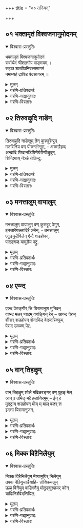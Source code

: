 +++
title = "०० तनियन्"

+++

## ०१ भक्तामृतं विश्वजनानुमोदनम्
<details open><summary>विश्वास-प्रस्तुतिः</summary>

भक्तामृतं विश्वजनानुमोदनं  
सर्वार्थदं श्रीशठगोप वाङ्मयम् ।  
सहस्र शाखीपनिषत्समागमं  
नमाम्यहं द्राविड वेदसागरम् ॥
</details>

<details><summary>मूलम्</summary>

भक्तामृतं विश्वजनानुमोदनं  
सर्वार्थदं श्रीशठगोप वाङ्मयम् ।  
सहस्र शाखीपनिषत्समागमं  
नमाम्यहं द्राविड वेदसागरम् ॥
</details>

<details><summary>गरणि-प्रतिपदार्थः</summary>

भक्त अमृतं = भक्तर अमृतवन्नु, विश्वजन = जगत्तिन ऎल्ल जनरु, अनुमोदनं = ऒप्पुवन्थाद्दन्नु, सर्व = ऎल्ल बगॆय, अर्थ = अभिलाषॆगळन्नु \(बेडिकॆगळन्नु\), दं = नीडतक्कद्दन्नु, श्रीशठगोप वाङ्मयं = श्रीशठगोपर श्रीसूक्तिगळन्नु, सहस्रशाखा = साविर शाखॆगळुळ्ळ, उपनिषत् = उपनिषत्तिन, समागम् = सङ्कलनवन्नु \(कूडिकॆयन्नु\), द्राविड = तमिळु भाषॆय, वेदसागरम् = वेदवॆम्ब सागरवन्नु, अहम् = \(पादसेवकनाद\) नानु, नमामि = नमस्करिसुत्तेनॆ. 
</details>

<details><summary>गरणि-गद्यानुवादः</summary>

भक्तर अमृतवन्नु, जगत्तिन ऎल्ल जनरु ऒप्पुवुदन्नु, ऎल्ल बगॆय अभिलाषॆगळन्नु \(बेडिकॆगळन्नु\) नीडतक्कद्दन्नु, श्रीशठगोपर श्रीसूक्तिगळन्नु, साविरशाखॆगळुळ्ळ उपनिषत्तिन सङ्कलन \(सङ्ग्रह\)वन्नु, तमिळुवेदवॆम्ब सागरवन्नु \(पादसेवकनाद\) नानु नमस्करिसुत्तेनॆ. 
</details>

<details><summary>गरणि-विस्तारः</summary>

’तिरुवाय् मॊऴि’यन्नु स्तुतिसि, अदर हिरिमॆयन्नु कीर्तिसि, अदक्कॆ भक्तिपूर्वकवागि ऎरगि, पठनक्कॆ अदन्नुऎत्तिकॊळ्ळबेकॆन्दु ई तनि सूचिसुत्तदॆ. ई ग्रन्थक्कॆ इष्टु गौरववन्नु अर्पिसुवुदक्कॆ कारणवन्नू इदु तिळिसुत्तदॆ. 

’भक्तामृतं” – भक्तियिन्द बेडिद देवतॆगळिगॆ दानवरिन्द किरुकुळवन्नु तप्पिसुवुदक्कागि, क्षीरसागरवन्नु आ देवदानवर सहायदिन्दले मथन माडिसि, अमृतवन्नु पडॆदु, अदन्नु देवतॆगळिगॆ हञ्चिकॊट्टु, अवरन्नु भगवन्तनु अमररन्नागिसिदनष्टॆ. हागॆये, भगवन्तनन्नु आश्रयिसिद मानव भक्तरिगॆ, ’तिरुवाय् मॊऴि’यु अवरजनन-मरणद बन्धनद किरुकुळवन्नु बिडिसुवुदक्कागि ऒदगि, शाश्वतानन्दवन्नू अमरतवन्नू कॊडुवुदु. 

’विश्वजनानुमोदनं” – ’तिरुवाय् मॊऴि’यल्लि हेळिरुव विषय भगवन्तनन्नु ऒलिसिकॊळ्ळुवुदक्कॆ सुलभोपायवेऎम्बुदु. इदु परमश्रेष्ठवाद मार्गवॆन्दू, इदरष्टु सुलभवू सरळवू आदद्दु बेरॆ यावुदू इल्लवॆन्दू, जातिमत मुन्तादवुगळ कट्टुपाडिगॆ ऒळपडदॆ ऎल्लरू ई मार्गवन्नु अनुसरिसबहुदॆन्दू, ई मूलक निरतिशयानन्दद परमपदवन्नु पडॆदुकॊळ्ळबहुदॆन्दू जगत्तिन ऎल्ल जनरू तलॆदूगि ऒप्पबहुदागिदॆ. इदन्नु ओदि तिळिदुकॊळ्ळुवुदरिन्द ऎल्लरू आनन्दिसबहुदागिदॆ. 

’सर्वार्थदं’ – मनुष्यन ऎल्ल बगॆय अभिलाषॆगळन्नू, आशॆ आकाङ्क्षॆगळन्नू बेडिकॆगळन्नू नाल्कु विधवागि विङ्गडिसलागिदॆ. अवन्नु धर्म, अर्थ, काम, मोक्ष ऎन्दु करॆयलागिदॆ. चतुर्विध पुरुषार्थगळॆम्बवु इवे. ई ऎल्ल बगॆय पुरुषार्थगळन्नू तिरुवाय्मॊऴिय मूलक पडॆयबहुदागिदॆ. 

’श्रीशठगोपवाङ्मयम्’ – शठगोपरॆम्ब महामुनिगळ बायिन्द, परमात्मन कृपाकटाक्षदिन्द आत्मनु परमात्मनन्नु पडॆदुकॊळ्ळुव बगॆ, अवनल्लि ऒन्दुगूडुव विषयवॆल्ल ’तिरुवाय् मॊऴि’य रूपदल्लि प्रकटगॊण्डितु. मातुगळ जोडणॆयल्लि, विषयद विवरणॆयल्लि, बळसिरुव उपमान रूपकगळल्लि सरिसाटि ऎम्बुदु मत्तॊन्दिल्लवागि इदन्नु शठगोपर श्रीसूक्तिगळु अथवा शठगोपवाङ्मयम् ऎन्नुत्तारॆ. 

आळ्वाररुगळल्लि परमश्रेष्ठरॆन्दू आद्यकुलपति ऎन्दू हॆसरुगळिसिदवरु श्रीशठगोपरु. हिन्दॆ, ऒन्दु कालदल्लि, ऎष्टे आसक्तियिद्दरू सह, संस्कृत भाषॆयल्लिरुव वेदगळन्नु कलियलु, ऎल्लरिगू अधिकारविल्लवागित्तु. याव बगॆय कट्टुपाडू इल्लदन्तॆ, ऎल्लरू कलियलु, अरितुकॊळ्ळलु अनुकूलिसुवन्तॆ संस्कृतवेदगळन्नु तमिळिनल्लि रचिसिदवरु शठगोपरु. ई कारणदिन्द इअवरिगॆ ’वेदम् तमिळ् शॆय्द मारन्” ऎम्ब बिरुदु. इवरु बरॆदिरुव “तिरुविरुत्तम्” ऎम्बुदु ऋग्वेदद सार, ’तिरुवाशरियम्’ ऎम्बुदु यजुर्वेदद सार, “तिरुवाय् मॊऴि” ऎम्बुदु सामवेदद सार, मत्तु “पॆरियतिरुवन्दादि” ऎम्बुदु अथर्वण वेददसार ऎन्नलागिदॆ. 

शठगोपरिगॆ ’मारन्’, ’पराङ्कुश’ ’वकुळाभरण’ ऎम्ब हॆसरुगळिवॆ. वॆळ्ळाळ कुलद तन्दॆ तायिगळु इवरिगॆ इट्ट हॆसरु ’मारन्’ वकुळपुष्पमालिकॆयन्नु इवरु धरिसुत्तिद्दद्दरिन्द ’वकुळाभरण’ ऎन्दायितु. आदरॆ, ऎल्लक्किन्तलू मिगिलागि, इवरिगॆ बन्द प्रीतिय हॆसरु ’नम्माळ्वार्’ ऎम्बुदु. 

“सहस्रशाखोपनिषत्समागम्” – भगवन्तनिन्दले प्रकटगॊण्डु, बायिन्द बायिगॆ प्रचुर पडॆदद्दु, अनादि ऎनिसिकॊण्डद्दु वेदगळु. भगवद्विषयवन्नु हेळि, आ बगॆगॆ तिळिवळिकॆयन्नु अवु कॊडुत्तवॆ. मनुष्यनु तन्न आत्मोद्धारक्कागि तिळियलेबेकाद विषयगळन्नु सरळसङ्ग्रहवागि हेळिरुवुदु उपनिषत्तुगळल्लि. वेदवॆम्ब अश्वत्थवृक्षद साविरारु शाखॆगळे इवु. ई ऎल्ला उपनिषत्तुगळल्लि हेळिरुव विषयवन्ने, सङ्कलन रूपदल्लि, सङ्ग्रहिसि हेळिरुवुदु तिरुवाय् मॊऴियल्लि. 

“द्राविड वेद सागरम्” – वेदगळु संस्कृत भाषॆयल्लिवॆ. ऎल्लॆ काणदन्तॆ अपारवागि विस्तारवागि हरडिरुव वेदगळ ऎल्ल विषयवन्नू सङ्ग्रहवागि तमिळु भाषॆयल्लि हेळिरुवुदरिन्द, तिरुवाय् मॊऴियन्नु तमिळुवेद अथवा द्राविडवेद ऎन्नलागिदॆ. संस्कृतवेदगळिगॆ ऎष्टु प्रामुख्यतॆ, ऎष्टु मर्यादॆ इदॆयो अष्टे गौरव प्रामुख्यतॆगळू तिरुवाय् मॊऴिगू इवॆ. 

’तिरु’ ’वाय्’ ’मॊऴि’ ऎम्ब मूरु पदगळु कूडि आगिरुवुदु ’तिरुवाय् मॊऴि’. ’तिरु’ ऎम्बुदक्कॆ “श्रीदेवि, सम्पत्तु, सॊबगु, भाग्य, दैवत्व, सत्कर्म, श्रेष्ठ, पवित्र, माङ्गल्य” ऎन्दु मुन्तागि अर्थबरुत्तदॆ. ’वाय्’ ऎन्दरॆ बायि. ’मॊऴि’ ऎन्दरॆ “मातु, भाषॆ”. ’वाय् मॊऴि’ ऎम्बुदु ऒट्टुगूडिसिदरॆ “बायिमातु, बायिन्द हॊरबिद्द मातु” ऎन्दु अर्थ बरुत्तदॆ. भगवन्तन दिव्यवाणियाद वेदगळ हागॆये भगवत्कृपॆयिन्द शठगोपमुनिय बायिन्द हॊरबिद्द अमृतवाणि इदु. ई मूरु पदगळ अर्थगळन्नू कूडिसि हेळुवुदादरॆ, ’तिरुवाय् मॊऴि’गॆ ऒन्दॊन्दु जोडणॆयिन्द बरुव ऒट्टु अर्थवु हॊन्दिकॆयागुत्तदॆ. “तिरुवा – मॊऴि” ऎन्दु व्यक्ति प्रामुख्यतॆयिन्द हेळुवाग ’श्रीसूक्ति, पवित्रवाद बायिन्द हॊम्मिद मातु” ऎन्दागुत्तदॆ. हागल्लदॆ, “तिरु-वाय् मॊऴि” ऎन्दु वाक् प्राधान्यतॆयिद हेळुवाग अदु “पवित्रवाद बायिमातु” ऎन्दागुत्तदॆ. हॆसरे हीगॆ बगॆबगॆयागि बिडिसि विवरिसबहुदादरॆ, अदर विषयद विमर्शनॆय कॆलस तिळिदवर कैयल्लि ऎष्टु अद्भुतवो\! ऎष्टु आश्चर्यकरवो\! ऎष्टु आनन्दकरवो\!
</details>



## ०२ तिरुवऴुदि नाडॆन्
<details open><summary>विश्वास-प्रस्तुतिः</summary>

तिरुवऴुदि नाडॆन्ऱुम् तॆन् कुरुहूरॆन्ऱुम्  
मरुविनिय वण् पॊरुनलॆन्ऱुम्, - अरुमऱैहळ्  
अन्दादि शॆय्दानडियिणैयेयॆप्पॊऴुदुम्,  
शिन्दियाय् नॆञ्ङे तॆळिन्दु.
</details>

<details><summary>मूलम्</summary>

तिरुवऴुदि नाडॆन्ऱुम् तॆन् कुरुहूरॆन्ऱुम्  
मरुविनिय वण् पॊरुनलॆन्ऱुम्, - अरुमऱैहळ्  
अन्दादि शॆय्दानडियिणैयेयॆप्पॊऴुदुम्,  
शिन्दियाय् नॆञ्ङे तॆळिन्दु.
</details>

<details><summary>गरणि-प्रतिपदार्थः</summary>

नॆञ्ङे = मनस्से, तिरुवऴुदि नादु ऎन् ऱम् = तिरुवळुदिनाडु ऎम्ब देश ऎन्दू, तॆन् सुन्दरवाद, कुरुहूर् ऎन्ऱुम् = तिरुक्कूरुहूरु क्षेत्र ऎन्दू, मरुव = कलॆतिरुवुदक्कॆ, इनिय = प्रियवाद, वण् = सॊबगिन, पॊरुनल् ऎन्ऱुम् = पॊरुनल् नदि \(ताम्रपर्णिनदि\) ऎन्दू, नॆनॆयुत्ता, अरु = सुलभवागि ऎटुकद \(अपरूपवाद\), मऱैहळ् = वेदगळन्नु, अन्दादि शॆय्दान् = अन्तादिय रूपदल्लि \(परिपूर्णवागि\) माडिदवन, अडि इणैये = ऎरडु तिरुवडिगळन्ने, ऎप्पॊऴुदुम् = यावागलू, तॆळिन्दु = अरितुकॊण्डु, शिन्दियाय् = चिन्तिसुत्तिरु. 
</details>

<details><summary>गरणि-गद्यानुवादः</summary>

मनस्से, तिरुवळुदिवाडु ऎन्दू, सुन्दरवाद तिरुक्कूरुहूरुक्षेत्र ऎन्दू, कलॆतिरुवुदक्कॆ \(अप्पिकॊळ्ळुवुदक्कॆ\) प्रियवाद सॊबगिन पॊरुनल् नदि \(ताम्रदपर्णिनदि\) ऎन्दू नॆनॆयुत्ता सुलभवागि ऎटुकद \(अपरूपवाद\) वेदगळन्नु अन्तादियरूपदल्लि \(परिपूर्णवागि\) माडिदवन ऎरडु तिरुवडिगळन्ने यावागलू चिन्तिसुत्तिरु. 
</details>

<details><summary>गरणि-विस्तारः</summary>

मॊदल तनियल्लि शठगोप वाङ्मयद प्रामुख्यतॆयन्नू अदक्कॆ सल्लबेकाद गौरववन्नू तिळिसलायितु. ई तनि आ वाङ्मयक्कॆ कारणराद श्रीशठगोपरन्नु स्मरिसुत्ता अवरिगॆ सल्लबेकाद गौरववन्नु कुरितु हेळुत्तदॆ. 

श्रीशठगोपरु यारु, ऎल्लियवरु, ऎम्बुदन्नु गुरुतिट्टु हेळुव तनि इदु. यारन्नादरू गुरुतिसि हेळबेकादरॆ अवरु हुट्टिद ऊरु \(स्थळ\), अदर बळि इरुव नदि, बॆट्ट मुन्तादद्दु, मत्तु अदु सेरिद नाडु –इवुगळन्नु हेळुवुदु वाडिकॆ. ई सम्प्रदायक्कॆ अनुगुणवागि श्रीशठगोपरन्नु कुरितु हेळुत्तदॆ ई तनि- दक्षिणभारतदल्लि ’तिरुवळुदि नाडु’ ऎम्बुदॊन्दु देश. अदरल्लि ’पॊरुनल्’ \(ताम्रपर्णिनदि\) ऎम्बुदॊन्दु नदि. अदर दडदल्लि तिरुकुरुहूरु ऎम्बुदॊन्दु ऊरु. आ पवित्र क्षेत्रदल्लि श्रीशठगोपरु हुट्टिदरु. अवर हिरिमॆयन्नु कॊण्डाडुव आ क्षेत्रवन्नु ”आळ्वार् तिरुनहरि” ऎन्दू करॆयुत्तारॆ. 

तनि हेळुत्तदॆ- मनस्से, नीनु मॊदलु तिरुवळुदि नाडन्नू, पॊरुनल् \(ताम्रपर्णि\) नदियन्नू, तिरुक्कूरु हूरुक्षेत्रवन्नू स्मरिसिको. आ क्षेत्रदल्लि अवतरिसिदवरे श्रीशठगोपरु \(नम्माळ्वाररु\). अपरूपवाद, सुलभवागि ऎल्लरिगू ऎटुकद वेदगळन्नु परिपूर्णवागि, सरळसुन्दरवागि, अन्तादिय रूपदल्लि ऒदगिसिकॊट्टवरु अवरे. अवर ऎरडु तिरुवडिगळन्नू ऎडॆबिडदॆ चिन्तिसु. नीनु उज्जीवनगॊळ्ळुवॆ. 

श्रीशठगोपरु रचिसिरुव नाल्कु ग्रन्थगळल्लि “पॆरियतिरुवन्दादि” ऎम्बुदॊन्दु. अदन्नु मुन्दिट्टु इतर ग्रन्थगळन्नु अदरॊडनॆ हेळलागिदॆ ऎन्नबहुदागिदॆ. ई नाल्कु ग्रन्थगळन्नु कुरितु हिन्दिन तनियल्लिये हेळलागिदॆ ऎम्बुदन्नु गमनिसबहुदु.
</details>



## ०३ मनत्तालुम् वायालुम्
<details open><summary>विश्वास-प्रस्तुतिः</summary>

मनत्तालुम् वायालुम् वण् कुरुहूर् पेणुम्,  
इनत्तारैयल्लादिऱै ञ्जेन्, - तनत्तालुम्   
एदुङ्कुऱैविलेन् ऎन्दै शडहोपन्,  
पादङ्गळ् यामुडैय पट्रु.
</details>

<details><summary>मूलम्</summary>

मनत्तालुम् वायालुम् वण् कुरुहूर् पेणुम्,  
इनत्तारैयल्लादिऱै ञ्जेन्, - तनत्तालुम्   
एदुङ्कुऱैविलेन् ऎन्दै शडहोपन्,  
पादङ्गळ् यामुडैय पट्रु.
</details>

<details><summary>गरणि-प्रतिपदार्थः</summary>

मनत्तालुम् = मनस्सिनिन्दलू, वायालुम् = मातिनिन्दलू, वण् = सॊबगिन, कुरुहूर् = तिरुक्कूरुहूरन्नु, पेणुम् = आश्रयिसुव, इनत्तारै = गोष्ठियवरन्नु, अल्लादु = अल्लदॆ, \(बेरॆ यारन्नू\), इऱैञ्जेन् = नमस्करिसुवुदिल्ल, तनत्तालुम् = धनदिन्दलू, एदुम् = स्वल्पवादरू, कुऱैवु इलेन् = कॊरतॆ इल्लदवनागिद्देनॆ, ऎन्दै = नन्न तन्दॆयाद \(स्वामियाद\), शडहोपन् = शठगोपन, पादङ्गळ् = पादगळु \(तिरुवडिगळु\), यामुडैय = नम्म, पट्रु = आश्रयाधार. 
</details>

<details><summary>गरणि-गद्यानुवादः</summary>

मनस्सिनिन्दलू मातिनिन्दलू सॊबगिन तिरुक्कूरुहूरन्नु स्तुतिसुव \(आश्रयिसुव\) गोष्ठियवरन्नल्लदॆ \(बेरॆयवरन्नु\) नमस्करिसॆनु. धनदिन्दलू स्वल्पवू कॊरतॆयिल्लदवनागिद्देनॆ. नन्न तन्दॆयाद \(स्वामियाद\) शठगोपन तिरुवडिगळु नमगॆ आश्रयाधार. 
</details>

<details><summary>गरणि-विस्तारः</summary>

ई तनि हेळुत्तदॆ- मनस्से, सॊबगिन तिरुक्कुरुहूरन्नु काया वाचा मनसा कॊण्डाडुव जनर गोष्ठियन्नु कण्डरॆ ननगॆ तुम्ब गौरव. आ पवित्रक्षेत्रद हिरिमॆयन्नू, अल्लि अवतरिसिद श्रीशठगोपर हिरिमॆयन्नू अवरु अरितवरु. आद्दरिन्द शठगोपर अनुयायिगळागि अवरन्नु आश्रयिसिरुववरु अवरु. अवरिगॆ नन्न गौरवपूर्ण नमस्कारगळन्नु अर्पिसुत्तेनॆ. अवरल्लदॆ बेरॆयवरु ऎन्थवरे आगिद्दरू सह अवरल्लि ननगॆ गौरवविल्ल. नानु अवरन्तॆये नन्न तन्दॆयागि, स्वामियागि इरुव श्रीशठगोपर तिरुवडिगळन्ने नानु दृढवागि आश्रयिसिद्देनॆ.आ तिरुवडिगळे ननगॆ आधार. ननगॆ हणहॆच्चल्ल. अदर अगत्यवे ननगिल्ल. अदर कॊरतॆयन्नु नानु हच्चिकॊळ्ळुवुदू इल्ल. 

मनुष्यन उज्जीवनक्कॆ बेकाद ज्ञानवन्नू उपायवन्नूऒदगिसिकॊडुववरु गुरु. आ गुरुविन तिरुवडिगळन्नु हिडिदु, अवर मार्गदल्लिये नडॆयुववरू गुरुविन हागॆये गौरवक्कॆ अर्हरु.
</details>



## ०४ एय्न्द
<details open><summary>विश्वास-प्रस्तुतिः</summary>

एय्न्द पॆरुङ्गीर् त्ति यिरामानुश मुनिदन्  
वाय्न्द मलर् प्पादम् वणङ्गिन् ऱेन् – आय्न्द पॆरुम्   
शीरार् शडहोपन् शॆन्दमिळ् वेदन्दरिक्कूम्  
पेराद उळ्ळम् पॆऱ.
</details>

<details><summary>मूलम्</summary>

एय्न्द पॆरुङ्गीर् त्ति यिरामानुश मुनिदन्  
वाय्न्द मलर् प्पादम् वणङ्गिन् ऱेन् – आय्न्द पॆरुम्   
शीरार् शडहोपन् शॆन्दमिळ् वेदन्दरिक्कूम्  
पेराद उळ्ळम् पॆऱ.
</details>

<details><summary>गरणि-प्रतिपदार्थः</summary>

एय्न्द = ऒप्पतक्क, पॆरु = अपारवाद, कीर् त्ति = कीर्तियुळ्ळ, इरामानुश मुनिदन् = श्रीरामानुज मुनिगळ, वाय्न्द = तक्कद्दाद, \(हॊन्दिकॆयुळ्ळ\) मलर् पादम् = हूविनन्थ पादगळन्नु, \(पादकमलगळन्नु\), वणङ्गिन् ऱेन् = नमस्करिसुत्तिद्देनॆ, आय्न्द = अप्पटवाद, पॆरुम् शीर् = अपारकीर्तियिन्द, आर् = तुम्बिरुव \(परिपूर्णनाद\), शडहोपन् =शठगोपन, शॆन्दमिळ् वेदम् = अरिशुद्धवाद तमिळिन वेदवन्नु, तरिक्कूम् = धरिसतक्क, पेराद = बदलावणॆयागद \(चञ्चलवागद\), उळ्ळम् = मनस्सन्नु, पॆऱ = पडॆयुवुदक्कागि. 
</details>

<details><summary>गरणि-गद्यानुवादः</summary>

अप्पटवाद अपारकीर्तियिन्द तुम्बिरुव \(परिपूर्णनाद\) शठगोपन परिशुद्धवाद तमिळिन वेदवन्नु धरिसतक्क चञ्चलगॊळ्ळद मनस्सन्नु पडॆयुवुदक्कागि ऒप्पतक्क अपारकीर्तियुळ्ळ श्रीरामानुजमुनिगळ \(अदक्कॆ\) हॊन्दिकॆयुळ्ळ हूविनन्थ पादगळिगॆ नमस्करिसुत्तिद्देनॆ. 
</details>

<details><summary>गरणि-विस्तारः</summary>

ई तनियल्लि प्रतिष्ठितराद इब्बरु महामहिमरन्नु कीर्तिसलागिदॆ. मॊदलनॆयवरु श्रीशठगोपरु. तिरुवाय् मॊऴिये मॊदलाद चॊक्कवाद तमिळिन वेदगळन्नु रचिसिदवरु. भगवद्विषयवन्नू आत्मोद्धारद मार्गवन्नू तिळियहेळुव अवर आ रचनॆगळु अवरिगॆ कण्डुकॊट्टद्दु अपारवाद धवळकीर्ति. शठगोपर दिव्यग्रन्थगळन्नु चॆन्नागि ओदि अरितुकॊण्डु श्रीवैष्णव सिद्धान्तस्थापन सार्वभौमरॆनिसिकॊण्ड श्रीरामानुजरु मत्तॊब्बरु. अवरदू ऒप्पतक्क कीर्तिये. ऒब्बरु हाडिद्दन्नु मत्तॊब्बरु कलितु नुरित हागॆ चुरुकाद मनस्सिनिन्द ऎल्लरू कलियबेकु. मनस्सु कलियुव विषयदल्लिये दृढवागि नॆलॆगॊळ्ळबेकु. इतर वस्तुविषयगळ कडॆगॆ हॊरळबारदु. चञ्चलगॊळ्ळबारदु. अदक्कागि ई प्रार्थनॆ. 

ई तनि हेळुत्तदॆ- मनस्से, श्रीशठगोपरुरचिसिद परिशुद्धवाद तमिळिन वेदगळन्नु शुद्धवाद दृढवाद मनस्सिनिन्द ग्रहिसिकॊण्डवरु श्रीरामानुजमुनिगळु. अन्थ मनस्सिगागि, नानु आचार्यराद श्रीरामानुजर तिरुवडिगळिगॆ ऎरगुत्ता, अवर कृपॆगागि प्रार्थिसुत्तेनॆ.
</details>



## ०५ वान् तिहऴुम्
<details open><summary>विश्वास-प्रस्तुतिः</summary>

वान् तिहऴुम् शोलै मदिळरङ्गर् वण् पुहऴ् मेल्  
आन् ऱ तमिऴ् मऱै हळायिरमुम् – ईन् ऱ  
मुदट्राय् शडहोपन् मॊय् म् बाल् वळर् त्त  
इदत्ता यिरामानुजन्.
</details>

<details><summary>मूलम्</summary>

वान् तिहऴुम् शोलै मदिळरङ्गर् वण् पुहऴ् मेल्  
आन् ऱ तमिऴ् मऱै हळायिरमुम् – ईन् ऱ  
मुदट्राय् शडहोपन् मॊय् म् बाल् वळर् त्त  
इदत्ता यिरामानुजन्.
</details>

<details><summary>गरणि-प्रतिपदार्थः</summary>

वान् = आकाशवॆल्लवन्नू, तिहऴुम् = बॆळगिसुव, शोलै = तोपुगळिन्दलू, मदिळ् = कोटॆगळिन्दलू \(एळु प्राकारगळिन्दलू\) कूडिद, आङ्गर् = श्रीरङ्गनाथर, वण् पुहऴ् मेल् = दिव्यसुन्दरवाद कीर्तिय विषयवागि, आन् ऱ = गाढवू, विस्तारवू, परमश्रेश्ठवू आगिरुव, तमिऴ् मऱैहळ् = तमिळिन वेदगळाद, आयिरमुम् = ऒन्दु साविर पाशुरगळन्नू, ईन् ऱ = हडॆद, मुदल् ताय् = मॊदल तायि, शडहोपन् = श्रीशठगोपरु, मॊय् बाल् = शक्तियिन्द, वळर् त्त = \(अदन्नु\) बॆळॆसिद, इदम् = हितवाद, ताय् = तायि, इरामानुशन् = श्रीरामानुजरु. 
</details>

<details><summary>गरणि-गद्यानुवादः</summary>

आकाशवॆल्लवन्नू बॆळगिसुव तोपुगळिन्दलू, कोटॆगळिन्दलू \(एळु प्राकारगळिन्दलू\) कूडिद श्रीरङ्गनाथर दिव्यसुन्दरवाद कीर्तिय विषयवागि गाढवू विस्तारवू परमश्रेश्ठवू आगिरुव तमिळिन वेदगळाद ऒन्दु साविर पाशुरगळन्नू हडॆद मॊदल तायि श्रीशठगोपरु. अदन्नु शक्तियिन्द बॆळॆसिद हितवाद तायि श्रीरामानुजरु. 
</details>

<details><summary>गरणि-विस्तारः</summary>

ई तनि हेळुत्तदॆ- आकाशदवरॆगू ऎत्तरवागि बॆळॆदु, आकाशवन्ने बॆळगिसुवन्थ तोपुगळिन्दलू, एळु प्राकारगळिन्दलू सुत्तुवरिद श्रीरङ्गद देवालयदल्लि नॆलसिरुव भगवन्तन अनन्त कल्याणगुणगळन्नु विषयवागि उळ्ळ गाढवाद, विस्तारवाद, परमश्रेष्ठवाद तमिळु वेदगळिगॆ इब्बरु तायन्दिरु जन्मवित्त तायि ऒब्बरु, बॆळॆसिद तायि ऒब्बरु. सुन्दरवाद ऒन्दु साविर पाशुरगळन्नु हडॆदुकॊट्ट तायि श्रीशठगोपरु. अवुगळन्नु तम्म ज्ञानप्रतिभाशक्तिगळिन्द बॆळॆसि, साकि, नॆलॆगॊळिसिदवरु श्रीरामानुजरु. अवक्कॆ अवरु हितवाद प्रीतिय साकुतायि. 

ऎन्दरॆ, श्रीशठगोपरु जन्मिसदिद्दरॆ, तिरुवाय्मॊऴियन्थ तमिळु वेदगळ जन्मक्कॆ ऎडॆ इरुत्तिरलिल्ल. हागॆये, श्रीरामानुजरु इल्लदिद्दरॆ, अवु भूमियमेलॆ शाश्वतवागि उळियलु नॆलॆगॊळ्ळलु, अवकाशवागुत्तिरलिल्ल. ई कारणदिन्द, अवरिब्बरन्नू कृतङ्ञतॆयिन्द अवरिब्बरन्नू स्मरिसलेबेकु.
</details>



## ०६ मिक्क विऱैनिलैयुम्
<details open><summary>विश्वास-प्रस्तुतिः</summary>

मिक्क विऱैनिलैयुम् मॆय्यामुयिर् निलैयुम्  
तक्क नॆऱियुन्तडैयाहि- त्तॊक्कियलुम्   
ऊऴ् विनैयुम् वाऴ्विनैयु मोदुङ्गुरुहयर् कोन्  
याऴिनिशैवेदत्तियिल्.
</details>

<details><summary>मूलम्</summary>

मिक्क विऱैनिलैयुम् मॆय्यामुयिर् निलैयुम्  
तक्क नॆऱियुन्तडैयाहि- त्तॊक्कियलुम्   
ऊऴ् विनैयुम् वाऴ्विनैयु मोदुङ्गुरुहयर् कोन्  
याऴिनिशैवेदत्तियिल्.
</details>

<details><summary>गरणि-प्रतिपदार्थः</summary>

मिक्क = सर्वोत्तमनाद, इऱै = भगवन्तन \(परमात्मन\), निलैयुम् = स्वरूपस्वभावगळन्नू, मॆय्याम् = नित्यवाद \(सत्यवाद\), उयिर् = जीवात्मन, निलैयुम् = स्वरूपस्वभावगळन्नू, तक्क = योग्यवाद, नॆऱियुम् = मार्ग \(उपाय\)वन्नू, तडै आहि = अदक्कॆ तडॆयागिरुव \(अड्डियागिरुव\) तॊक्कु= अल्प \(हेय\)वाद, इयलुम् = स्वभाववाद, ऊऴ् = हिन्दिनिन्द बन्द, विनैयुम् = बाळिन कर्तव्यगळ \(परमपुरुषार्थद\) स्वरूपवन्नू, ओदुम् = तिळिसुव, कुरुहैयर् कोन् = तिरुक्कूरुहूरिनवर ऒडॆयन \(यजमानन\), याऴिन् = वीणॆय, इशै = नादवु \(गानवु\), वेदत्तु = वेदद, इयल् = स्वरूप.
</details>

<details><summary>गरणि-गद्यानुवादः</summary>

सर्वोत्तमनाद परमात्मन स्वरूपस्वभावगळन्नू, नित्यवाद \(सत्यवाद\) जीवात्मन स्वरूपस्वभावगळन्नू, योग्यवाद मार्ग\(उपाय\)वन्नू, अदक्कॆ अड्डियागिरुव हेयवाद सहजवागि हिन्दिनिन्द बन्द पापगळ स्वरूपवन्नू, बाळिन कर्तव्यगळ \(परमपुरुषार्थद\) स्वरूपवन्नू तिळिसुव तिरुक्कूरुहूरिन ऒडॆयन वीणॆय गानवुवेदद स्वरूप.
</details>

<details><summary>गरणि-विस्तारः</summary>

ई तनि श्रीशठगोपवाङ्मयवाद तिरुवाय् मॊऴियिन्द तिळियबहुदाद्देनु ऎम्बुदन्नु तिळिसुत्तदॆ. तिरुमन्त्रद अर्थवन्नु ऐदु विषयगळागि विङ्गडिसि, अदन्नु ’अर्थपञ्चक’ ऎन्दु करॆयुत्तारॆ. सर्वेश्वरनू आदिकारणनू आद परमात्मन स्वरूपवेनु? अवनन्नु पडॆयबयसुव चेतनन ’स्वरूपवेनु? परमात्मनन्नु चेतननु पडॆयुवुदक्कॆ मार्ग \(उपाय\)वेनु? चेतनन ई प्रयत्नदल्लि अड्डिमाडुव प्रतिबन्धकगळ स्वरूपवेनु? आ प्रतिबिन्धकगळन्नु तॊलगिसिद बळिक पडॆयबहुदाद हलद स्वरूपवेनु? ई ऐदु ’अर्थपञ्चक’गळु. इवक्कॆ उत्तरवागि – परमात्मने ऎल्लक्कू परनु, परमात्मनिगॆ शेषभूतनागिरुववनु चेतननु, परमात्मनन्नु पडॆयुवुदक्कॆ शरणागतिये सरळवाद मार्ग, \(अदे सुलभोपाय\), अनित्यवाद नाशहॊन्दतक्क देहवन्ने नित्यवॆन्दु तिळियुवुदु चेतनन उज्जीवनक्कॆ प्रतिबन्धक, नाशवल्लद नित्यकैङ्कर्यद स्वरूपवन्नु पडॆयुवुदे परमपुरुषार्थ \(फल\) – ऎम्बुदन्नु बिडिसि बिडिसि हेळुवुदु तिरुवाय् मॊऴि. वीणॆय गानदन्तॆ हृदयवन्नु मिडियुवन्थ अत्यन्त माधुर्यवुळ्ळद्दागि चेतननु शाश्वत सुखवन्नु पडॆयुवुदक्कॆ मार्गदर्शकवागि, वेदस्वरूपवे आगिदॆ ई तिरुवाय् मॊऴि.
</details>
